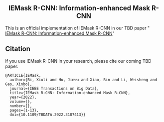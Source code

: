<h2 align="center">IEMask R-CNN: Information-enhanced Mask R-CNN</h2>

This is an official implementation of IEMask R-CNN in our TBD paper "
<a href="https://ieeexplore.ieee.org/stamp/stamp.jsp?tp=&arnumber=9811396">
IEMask R-CNN: Information-enhanced Mask R-CNN</a>"

## Citation
If you use IEMask R-CNN in your research, please cite our coming TBD paper.
```text
@ARTICLE{IEMask,
  author={Bi, Xiuli and Hu, Jinwu and Xiao, Bin and Li, Weisheng and Gao, Xinbo},
  journal={IEEE Transactions on Big Data}, 
  title={IEMask R-CNN: Information-enhanced Mask R-CNN}, 
  year={2022},
  volume={},
  number={},
  pages={1-13},
  doi={10.1109/TBDATA.2022.3187413}}
```
